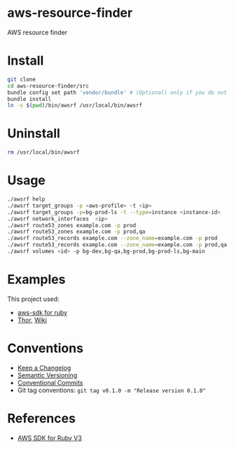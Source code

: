# aws-resource-finder
AWS resource finder

# Install
```bash
git clone 
cd aws-resource-finder/src
bundle config set path 'vendor/bundle' # (Optional) only if you do not want to do a global installation of the libraries.
bundle install
ln -s $(pwd)/bin/awsrf /usr/local/bin/awsrf
```

# Uninstall
```bash
rm /usr/local/bin/awsrf
```

# Usage
```bash
./awsrf help
./awsrf target_groups -p <aws-profile> -t <ip>
./awsrf target_groups -p=bg-prod-ls -t --type=instance <instance-id>
./awsrf network_interfaces  <ip>
./awsrf route53_zones example.com -p prod
./awsrf route53_zones example.com -p prod,qa
./awsrf route53_records example.com --zone_name=example.com -p prod
./awsrf route53_records example.com --zone_name=example.com -p prod,qa
./awsrf volumes <id> -p bg-dev,bg-qa,bg-prod,bg-prod-ls,bg-main
```

# Examples

This project used:
- [aws-sdk for ruby](https://docs.aws.amazon.com/sdk-for-ruby/v3/api/)
- [Thor](https://github.com/rails/thor), [Wiki](https://github.com/rails/thor/wiki)

# Conventions
- [Keep a Changelog](https://keepachangelog.com/en/1.1.0/)
- [Semantic Versioning](https://semver.org/spec/v2.0.0.html)
- [Conventional Commits](https://www.conventionalcommits.org/en/v1.0.0/)
- Git tag conventions: `git tag v0.1.0 -m "Release version 0.1.0"`

# References
- [AWS SDK for Ruby V3](https://docs.aws.amazon.com/sdk-for-ruby/v3/api/)
